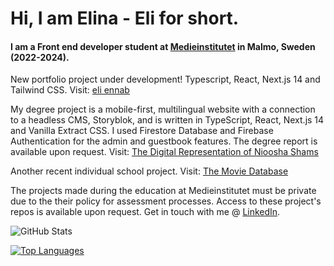 # Hi, I am Elina - Eli for short.
#### I am a Front end developer student at <a href="https://medieinstitutet.se/utbildningar/front-end-developer/" target="_blank">Medieinstitutet</a> in Malmo, Sweden (2022-2024).

New portfolio project under development! Typescript, React, Next.js 14 and Tailwind CSS. Visit: <a href="[https://fed22m-exjobb-eli-ennab.vercel.app/](https://eli-ennab.vercel.app/)" target="_blank">eli ennab</a>

My degree project is a mobile-first, multilingual website with a connection to a headless CMS, Storyblok, and is written in TypeScript, React, Next.js 14 and Vanilla Extract CSS. I used Firestore Database and Firebase Authentication for the admin and guestbook features. The degree report is available upon request. Visit:
<a href="https://fed22m-exjobb-eli-ennab.vercel.app/" target="_blank">The Digital Representation of Nioosha Shams</a>

Another recent individual school project. Visit:
<a href="https://damoviedatabase.netlify.app/" target="_blank">The Movie Database</a>

The projects made during the education at Medieinstitutet must be private due to the their policy for assessment processes. Access to these project's repos is available upon request.
Get in touch with me @ <a href="https://www.linkedin.com/in/elina-ennab-13ba57249/?originalSubdomain=se" target="_blank">LinkedIn</a>.

![GitHub Stats](https://github-readme-stats.vercel.app/api?username=eli-ennab&theme=nord)

[![Top Languages](https://github-readme-stats.vercel.app/api/top-langs/?username=eli-ennab&theme=nord&hide_progress=true)](https://github.com/eli-ennab/github-readme-stats)
